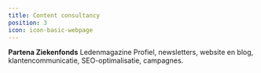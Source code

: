 ```yaml
---
title: Content consultancy
position: 3
icon: icon-basic-webpage
---
```


**Partena Ziekenfonds**
Ledenmagazine Profiel, newsletters, website en blog, klantencommunicatie, SEO-optimalisatie, campagnes.
